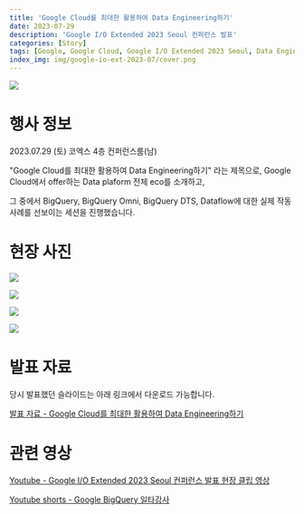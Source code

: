```yaml
---
title: 'Google Cloud를 최대한 활용하여 Data Engineering하기'
date: 2023-07-29
description: 'Google I/O Extended 2023 Seoul 컨퍼런스 발표'
categories: [Story]
tags: [Google, Google Cloud, Google I/O Extended 2023 Seoul, Data Engineering, Dataflow, BigQuery, Data Transfer Services, DTS, BigQuery Omni, Google I/O Extended 2023, Google I/O Extended, Google I/O]
index_img: img/google-io-ext-2023-07/cover.png
---
```


![](img/google-io-ext-2023-07/cover.png)

# 행사 정보

2023.07.29 (토) 코엑스 4층 컨퍼런스룸(남)

"Google Cloud를 최대한 활용하여 Data Engineering하기" 라는 제목으로, Google Cloud에서 offer하는 Data plaform 전체 eco를 소개하고,

그 중에서 BigQuery, BigQuery Omni, BigQuery DTS, Dataflow에 대한 실제 작동 사례를 선보이는 세션을 진행했습니다.

# 현장 사진

![](img/google-io-ext-2023-07/KakaoTalk_20230806_185844550_08.jpg)

![](img/google-io-ext-2023-07/KakaoTalk_20230806_185844550_12.jpg)

![](img/google-io-ext-2023-07/KakaoTalk_20230806_185844550_14.jpg)

![](img/google-io-ext-2023-07/KakaoTalk_20230806_185933898_17.jpg)

# 발표 자료

당시 발표했던 슬라이드는 아래 링크에서 다운로드 가능합니다.

[발표 자료 - Google Cloud를 최대한 활용하여 Data Engineering하기](https://drive.google.com/file/d/1M36IuY2g36JZgpoOTBbg6jeXhmCqJUCj/view?usp=sharing)

# 관련 영상

[Youtube - Google I/O Extended 2023 Seoul 컨퍼런스 발표 현장 클립 영상](https://youtu.be/j7JD2FX0IV4)

[Youtube shorts - Google BigQuery 일타강사](https://youtube.com/shorts/2-3ZPI2WYPU?si=0G76wwIixKGc2u3c)
